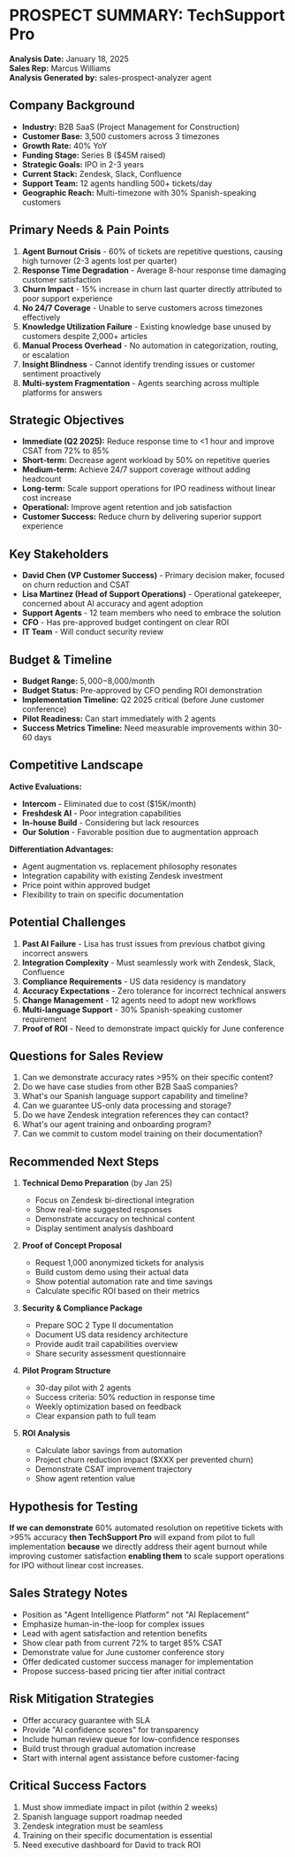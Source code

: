 # PROSPECT SUMMARY: TechSupport Pro

**Analysis Date:** January 18, 2025  
**Sales Rep:** Marcus Williams  
**Analysis Generated by:** sales-prospect-analyzer agent

## Company Background

- **Industry:** B2B SaaS (Project Management for Construction)
- **Customer Base:** 3,500 customers across 3 timezones
- **Growth Rate:** 40% YoY
- **Funding Stage:** Series B ($45M raised)
- **Strategic Goals:** IPO in 2-3 years
- **Current Stack:** Zendesk, Slack, Confluence
- **Support Team:** 12 agents handling 500+ tickets/day
- **Geographic Reach:** Multi-timezone with 30% Spanish-speaking customers

## Primary Needs & Pain Points

1. **Agent Burnout Crisis** - 60% of tickets are repetitive questions, causing high turnover (2-3 agents lost per quarter)
2. **Response Time Degradation** - Average 8-hour response time damaging customer satisfaction
3. **Churn Impact** - 15% increase in churn last quarter directly attributed to poor support experience
4. **No 24/7 Coverage** - Unable to serve customers across timezones effectively
5. **Knowledge Utilization Failure** - Existing knowledge base unused by customers despite 2,000+ articles
6. **Manual Process Overhead** - No automation in categorization, routing, or escalation
7. **Insight Blindness** - Cannot identify trending issues or customer sentiment proactively
8. **Multi-system Fragmentation** - Agents searching across multiple platforms for answers

## Strategic Objectives

- **Immediate (Q2 2025):** Reduce response time to <1 hour and improve CSAT from 72% to 85%
- **Short-term:** Decrease agent workload by 50% on repetitive queries
- **Medium-term:** Achieve 24/7 support coverage without adding headcount
- **Long-term:** Scale support operations for IPO readiness without linear cost increase
- **Operational:** Improve agent retention and job satisfaction
- **Customer Success:** Reduce churn by delivering superior support experience

## Key Stakeholders

- **David Chen (VP Customer Success)** - Primary decision maker, focused on churn reduction and CSAT
- **Lisa Martinez (Head of Support Operations)** - Operational gatekeeper, concerned about AI accuracy and agent adoption
- **Support Agents** - 12 team members who need to embrace the solution
- **CFO** - Has pre-approved budget contingent on clear ROI
- **IT Team** - Will conduct security review

## Budget & Timeline

- **Budget Range:** $5,000-$8,000/month
- **Budget Status:** Pre-approved by CFO pending ROI demonstration
- **Implementation Timeline:** Q2 2025 critical (before June customer conference)
- **Pilot Readiness:** Can start immediately with 2 agents
- **Success Metrics Timeline:** Need measurable improvements within 30-60 days

## Competitive Landscape

**Active Evaluations:**
- **Intercom** - Eliminated due to cost ($15K/month)
- **Freshdesk AI** - Poor integration capabilities
- **In-house Build** - Considering but lack resources
- **Our Solution** - Favorable position due to augmentation approach

**Differentiation Advantages:**
- Agent augmentation vs. replacement philosophy resonates
- Integration capability with existing Zendesk investment
- Price point within approved budget
- Flexibility to train on specific documentation

## Potential Challenges

1. **Past AI Failure** - Lisa has trust issues from previous chatbot giving incorrect answers
2. **Integration Complexity** - Must seamlessly work with Zendesk, Slack, Confluence
3. **Compliance Requirements** - US data residency is mandatory
4. **Accuracy Expectations** - Zero tolerance for incorrect technical answers
5. **Change Management** - 12 agents need to adopt new workflows
6. **Multi-language Support** - 30% Spanish-speaking customer requirement
7. **Proof of ROI** - Need to demonstrate impact quickly for June conference

## Questions for Sales Review

1. Can we demonstrate accuracy rates >95% on their specific content?
2. Do we have case studies from other B2B SaaS companies?
3. What's our Spanish language support capability and timeline?
4. Can we guarantee US-only data processing and storage?
5. Do we have Zendesk integration references they can contact?
6. What's our agent training and onboarding program?
7. Can we commit to custom model training on their documentation?

## Recommended Next Steps

1. **Technical Demo Preparation** (by Jan 25)
   - Focus on Zendesk bi-directional integration
   - Show real-time suggested responses
   - Demonstrate accuracy on technical content
   - Display sentiment analysis dashboard

2. **Proof of Concept Proposal**
   - Request 1,000 anonymized tickets for analysis
   - Build custom demo using their actual data
   - Show potential automation rate and time savings
   - Calculate specific ROI based on their metrics

3. **Security & Compliance Package**
   - Prepare SOC 2 Type II documentation
   - Document US data residency architecture
   - Provide audit trail capabilities overview
   - Share security assessment questionnaire

4. **Pilot Program Structure**
   - 30-day pilot with 2 agents
   - Success criteria: 50% reduction in response time
   - Weekly optimization based on feedback
   - Clear expansion path to full team

5. **ROI Analysis**
   - Calculate labor savings from automation
   - Project churn reduction impact ($XXX per prevented churn)
   - Demonstrate CSAT improvement trajectory
   - Show agent retention value

## Hypothesis for Testing

**If we can demonstrate** 60% automated resolution on repetitive tickets with >95% accuracy **then TechSupport Pro** will expand from pilot to full implementation **because** we directly address their agent burnout while improving customer satisfaction **enabling them** to scale support operations for IPO without linear cost increases.

## Sales Strategy Notes

- Position as "Agent Intelligence Platform" not "AI Replacement"
- Emphasize human-in-the-loop for complex issues
- Lead with agent satisfaction and retention benefits
- Show clear path from current 72% to target 85% CSAT
- Demonstrate value for June customer conference story
- Offer dedicated customer success manager for implementation
- Propose success-based pricing tier after initial contract

## Risk Mitigation Strategies

- Offer accuracy guarantee with SLA
- Provide "AI confidence scores" for transparency
- Include human review queue for low-confidence responses
- Build trust through gradual automation increase
- Start with internal agent assistance before customer-facing

## Critical Success Factors

1. Must show immediate impact in pilot (within 2 weeks)
2. Spanish language support roadmap needed
3. Zendesk integration must be seamless
4. Training on their specific documentation is essential
5. Need executive dashboard for David to track ROI